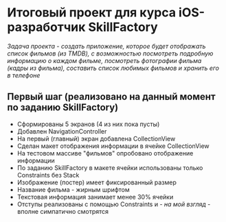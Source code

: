 #  Итоговый проект для курса iOS-разработчик SkillFactory

_Задача проекта - создать приложение, которое будет отображать список фильмов (из TMDB), с возможностью посмотреть подробную информацию о каждом фильме, посмотреть фотографии фильма (кадры из фильма), составить список любимых фильмов и хранить его в телефоне_

## Первый шаг (реализовано на данный момент по заданию SkillFactory)

- Сформированы 5 экранов (4 из них пока пусты)
- Добавлен NavigationController
- На первый (главный) экран добавлена CollectionView
- Сделан макет отображения информации в ячейке CollectionView
- На тестовом массиве "фильмов" опробовано отображение информации
- По заданию SkillFactory в макете ячейки использованы только Constraints без Stack
- Изображение (постер) имеет фиксированный размер
- Название фильма - жирным шрифтом
- Текстовая информация занимает менее 30% ячейки
- Отступы реализованы с помощью Constraints и - _на мой взгляд_ - вполне симпатично смотрятся
